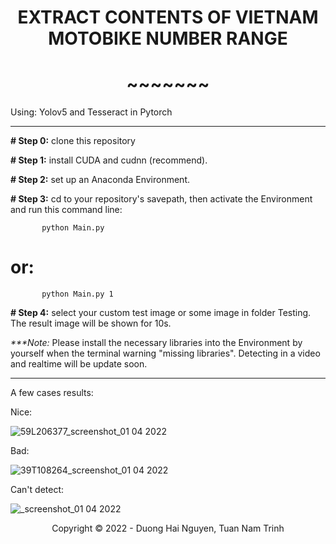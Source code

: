 <!-- Title -->
<h1 align="center"><b>EXTRACT CONTENTS OF VIETNAM MOTOBIKE NUMBER RANGE</b></h1>
<h1 align="center"><b>~~~~~~~</b></h1>

Using: Yolov5 and Tesseract in Pytorch

---------------------------------------------------------------------------------------------

**# Step 0:** clone this repository

**# Step 1:** install CUDA and cudnn (recommend).

**# Step 2:** set up an Anaconda Environment.

**# Step 3:** cd to your repository's savepath, then activate the Environment and run this command line:

           python Main.py 

# or:  <if you want to save your Result>     
    
           python Main.py 1

**# Step 4:** select your custom test image or some image in folder Testing. The result image will be shown for 10s.

           
_***Note:_ Please install the necessary libraries into the Environment by yourself when the terminal warning "missing libraries". Detecting in a video and realtime will be update soon.

           
------------------------------------------------------------------------------------------------

A few cases results:    

Nice:
           
![59L206377_screenshot_01 04 2022](https://user-images.githubusercontent.com/81065789/161233434-a1ef6972-15b9-41df-981a-d9dd1429bca4.png)

Bad:
           
![39T108264_screenshot_01 04 2022](https://user-images.githubusercontent.com/81065789/161233553-01cc70f3-6685-4776-932d-5bcd3ac682b0.png)
           
Can't detect:
           
![_screenshot_01 04 2022](https://user-images.githubusercontent.com/81065789/161233629-4d1b7a24-e424-4d56-9633-082d34958b07.png)

<!-- Footer -->
<p align='center'>Copyright © 2022 - Duong Hai Nguyen, Tuan Nam Trinh</p>
